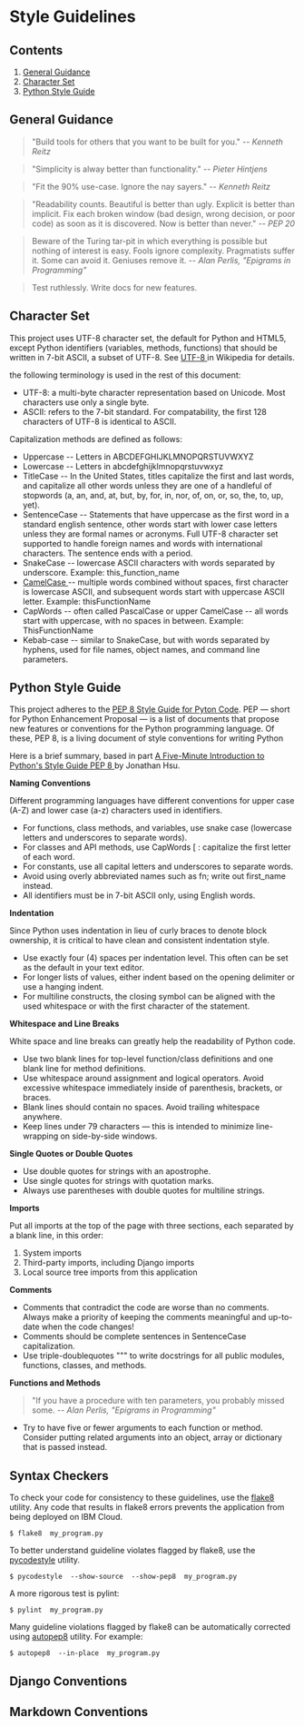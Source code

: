 # Style Guidelines

## Contents

1. [General Guidance](#general-guidance)
1. [Character Set](#character-set)
1. [Python Style Guide](#python-style-guide)


## General Guidance

> "Build tools for others that you want to be built for you." 
> -- <cite>Kenneth Reitz</cite>

> "Simplicity is alway better than functionality." 
> -- <cite>Pieter Hintjens</cite>

> "Fit the 90% use-case. Ignore the nay sayers." 
> -- <cite>Kenneth Reitz</cite>

> "Readability counts. Beautiful is better than ugly.  Explicit is better 
> than implicit. Fix each broken window (bad design, wrong decision, or poor 
> code) as soon as it is discovered.  Now is better than never." 
> -- <cite>PEP 20</cite>

> Beware of the Turing tar-pit in which everything is possible but nothing 
> of interest is easy.  Fools ignore complexity. Pragmatists suffer it. Some 
can avoid it. Geniuses remove it.
> -- <cite>Alan Perlis, "Epigrams in Programming"</cite> 

> Test ruthlessly. Write docs for new features.

## Character Set

This project uses UTF-8 character set, the default for Python and HTML5,
except Python identifiers (variables, methods, functions) that should be
written in 7-bit ASCII, a subset of UTF-8.  See [UTF-8
](https://en.wikipedia.org/wiki/UTF-8) in Wikipedia for details.

the following terminology is used in the rest of this document:

* UTF-8: a multi-byte character representation based on Unicode.  Most
characters use only a single byte.
* ASCII: refers to the 7-bit standard. For compatability, the first 128 
characters of UTF-8 is identical to ASCII.

Capitalization methods are defined as follows:

* Uppercase -- Letters in ABCDEFGHIJKLMNOPQRSTUVWXYZ
* Lowercase -- Letters in abcdefghijklmnopqrstuvwxyz
* TitleCase -- In the United States, titles capitalize the first and last
words, and capitalize all other words unless they are one of
a handleful of stopwords (a, an, and, at, but, by, for, in, nor, of, on, or,
so, the, to, up, yet).
* SentenceCase -- Statements that have uppercase as the first word in a
standard english sentence, other words start with lower case letters unless
they are formal names or acronyms.  Full UTF-8 character set supported to
handle foreign names and words with international characters. The sentence 
ends with a period.
* SnakeCase -- lowercase ASCII characters with words separated by underscore.
Example: this_function_name
* [CamelCase
](https://en.wikipedia.org/wiki/Camel_case) -- multiple words combined without 
spaces, first character is lowercase ASCII, and subsequent words start with
uppercase ASCII letter.  Example:  thisFunctionName
* CapWords -- often called PascalCase or upper CamelCase -- all words start 
with uppercase, with no spaces in between.  Example:  ThisFunctionName
* Kebab-case -- similar to SnakeCase, but with words separated by hyphens, 
used for file names, object names, and command line parameters.


## Python Style Guide
This project adheres to the [PEP 8 Style Guide for Pyton 
Code](https://www.python.org/dev/peps/pep-0008/).  PEP — short for Python 
Enhancement Proposal — is a list of documents that propose new features or 
conventions for the Python programming language. Of these, PEP 8, is a living
document of style conventions for writing Python

Here is a brief summary, based in part [A Five-Minute Introduction to Python's 
Style Guide PEP 8
](https://medium.com/code-85/a-five-minute-introduction-to-pythons-style-guide-pep-8-57202886265f)
by Jonathan Hsu.

**Naming Conventions**

Different programming languages have different conventions for upper case (A-Z)
and lower case (a-z) characters used in identifiers.

* For functions, class methods, and variables, use snake case (lowercase 
letters and underscores to separate words).
* For classes and API methods, use CapWords [
: capitalize the first 
letter of each word.
* For constants, use all capital letters and underscores to separate words.
* Avoid using overly abbreviated names such as fn; write out first_name 
instead.
* All identifiers must be in 7-bit ASCII only, using English words.

**Indentation**

Since Python uses indentation in lieu of curly braces to denote block
ownership, it is critical to have clean and consistent indentation style.

* Use exactly four (4) spaces per indentation level.  This often
can be set as the default in your text editor.
* For longer lists of values, either indent based on the opening delimiter or
use a hanging indent. 
* For multiline constructs, the closing symbol can be aligned with the used
whitespace or with the first character of the statement.

**Whitespace and Line Breaks**

White space and line breaks can greatly help the readability of Python code.

* Use two blank lines for top-level function/class definitions and one blank
line for method definitions.
* Use whitespace around assignment and logical operators.  Avoid excessive
whitespace immediately inside of parenthesis, brackets, or braces.
* Blank lines should contain no spaces.  Avoid trailing whitespace anywhere.
* Keep lines under 79 characters — this is intended to minimize line-wrapping
on side-by-side windows.

**Single Quotes or Double Quotes**

* Use double quotes for strings with an apostrophe.
* Use single quotes for strings with quotation marks.
* Always use parentheses with double quotes for multiline strings.

**Imports**

Put all imports at the top of the page with three sections, each separated by
a blank line, in this order:

1. System imports
1. Third-party imports, including Django imports
1. Local source tree imports from this application

**Comments**

* Comments that contradict the code are worse than no comments. Always make a
priority of keeping the comments meaningful and up-to-date when the code
changes!
* Comments should be complete sentences in SentenceCase capitalization. 
* Use triple-doublequotes """ to write docstrings for all public modules,
functions, classes, and methods.

**Functions and Methods**

> "If you have a procedure with ten parameters, you probably missed some.
> -- <cite>Alan Perlis, "Epigrams in Programming"</cite> 

* Try to have five or fewer arguments to each function or method.  Consider
putting related arguments into an object, array or dictionary that is passed 
instead.

## Syntax Checkers

To check your code for consistency to these guidelines, use the 
[flake8](https://pypi.org/project/flake8/) utility.  Any code that results
in flake8 errors prevents the application from being deployed on IBM Cloud.

```console
$ flake8  my_program.py
```

To better understand guideline violates flagged by flake8, use the 
[pycodestyle](https://github.com/PyCQA/pycodestyle) utility.

```console
$ pycodestyle  --show-source  --show-pep8  my_program.py
```

A more rigorous test is pylint:

```console
$ pylint  my_program.py
```

Many guideline violations flagged by flake8 can be automatically corrected
using [autopep8](https://pypi.org/project/autopep8) utility.  For example:

```console
$ autopep8  --in-place  my_program.py
```



## Django Conventions

## Markdown Conventions

